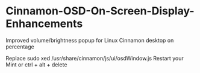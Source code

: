 # Cinnamon-OSD-On-Screen-Display-Enhancements
Improved volume/brightness popup for Linux Cinnamon desktop on percentage

Replace sudo xed /usr/share/cinnamon/js/ui/osdWindow.js
Restart your Mint or ctrl + alt + delete 
